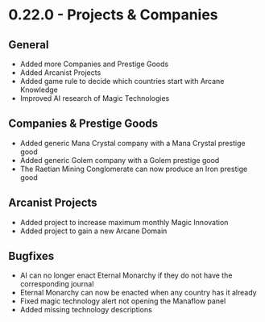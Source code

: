 # 0.22.0 - Projects & Companies

## General
- Added more Companies and Prestige Goods
- Added Arcanist Projects
- Added game rule to decide which countries start with Arcane Knowledge
- Improved AI research of Magic Technologies

## Companies & Prestige Goods
- Added generic Mana Crystal company with a Mana Crystal prestige good
- Added generic Golem company with a Golem prestige good
- The Raetian Mining Conglomerate can now produce an Iron prestige good

## Arcanist Projects
- Added project to increase maximum monthly Magic Innovation
- Added project to gain a new Arcane Domain

## Bugfixes
- AI can no longer enact Eternal Monarchy if they do not have the corresponding journal
- Eternal Monarchy can now be enacted when any country has it already
- Fixed magic technology alert not opening the Manaflow panel
- Added missing technology descriptions